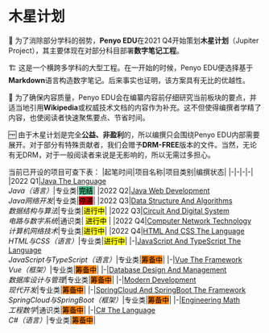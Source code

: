 # 木星计划

🚩 为了消除部分学科的弱势，**Penyo EDU**在2021 Q4开始策划**木星计划**（Jupiter Project），其主要体现在对部分科目部署**数字笔记工程**。

🏗️ 这是一个横跨多学科的大型工程。在一开始的时候，Penyo EDU便选择基于**Markdown**语言构造数字笔记。后来事实也证明，该方案具有无比的优越性。

📓 为了确保内容质量，Penyo EDU会在编纂内容前仔细研究当前板块的要点，并适当地引用**Wikipedia**或权威技术文档的内容作为补充。这不但使得编撰者学精了内容，也使阅读者快速聚焦要点、节省时间。

🆓 由于木星计划是完全**公益、非盈利**的，所以编撰只会围绕Penyo EDU内部需要展开。对于部分有特殊贡献者，我们会赠予**DRM-FREE**版本的文件。当然，无论有无DRM，对于一般阅读者来说是无影响的，所以无需过多担心。

当前已开设的项目可查下表：
|起笔时间|项目名称|项目类别|编撰状态|
|-|-|-|-|
|2022 Q1|[Java The Language](https://github.com/penyoofficial/Jupiter.Project/blob/main/Java（语言）/Java.JPI.md)<br>*Java（语言）*|专业类|<mark style="background-color: #3EAF7C;">完结</mark>|
|2022 Q2|[Java Web Development](https://github.com/penyoofficial/Jupiter.Project/blob/main/Java网络开发/Java.Web.Dev.JPI.md)<br>*Java网络开发*|专业类|<mark style="background-color: #CC0000;">停滞</mark>|
|2022 Q3|[Data Structure And Algorithms](https://github.com/penyoofficial/Jupiter.Project/blob/main/数据结构与算法/Data.Structure.And.Algorithms.JPI.md)<br>*数据结构与算法*|专业类|<mark>进行中</mark>|
|2022 Q3|[Circuit And Digital System](https://github.com/penyoofficial/Jupiter.Project/blob/main/电路与数字系统/Circuit.And.Digital.System.JPI.md)<br>*电路与数字系统*|通识类| <mark>进行中</mark>                                    |
|2022 Q4|[Computer Network Technology](https://github.com/penyoofficial/Jupiter.Project/blob/main/计算机网络技术/Computer.Network.Technology.JPI.md)<br>*计算机网络技术*|专业类|<mark>进行中</mark>|
|2022 Q4|[HTML And CSS The Language](https://github.com/penyoofficial/Jupiter.Project/blob/main/HTML与CSS（语言）/HTML.And.CSS.JPI.md)<br>*HTML与CSS（语言）*|专业类|<mark>进行中</mark>|
|-|[JavaScript And TypeScript The Language](https://github.com/penyoofficial/Jupiter.Project/blob/main/JavaScript与TypeScript（语言）/JavaScript.And.TypeScript.JPI.md)<br>*JavaScript与TypeScript（语言）*|专业类|<mark style="background-color: #FF8000;">筹备中</mark>|
|-|[Vue The Framework](https://github.com/penyoofficial/Jupiter.Project/blob/main/Vue（框架）/Vue.JPI.md)<br>*Vue（框架）*|专业类|<mark style="background-color: #FF8000;">筹备中</mark>|
|-|[Database Design And Management](https://github.com/penyoofficial/Jupiter.Project/blob/main/数据库设计与管理/Database.Design.And.Management.JPI.md)<br>*数据库设计与管理*|专业类|<mark style="background-color: #FF8000;">筹备中</mark>|
|-|[Modern Development](https://github.com/penyoofficial/Jupiter.Project/blob/main/现代开发/Modern.Development.JPI.md)<br>*现代开发*|专业类|<mark style="background-color: #FF8000;">筹备中</mark>|
|-|[SpringCloud And SpringBoot The Framework](https://github.com/penyoofficial/Jupiter.Project/blob/main/SpringCloud与SpringBoot（框架）/SpringCloud.And.SpringBoot.The.Framework.JPI.md)<br>*SpringCloud与SpringBoot（框架）*|专业类|<mark style="background-color: #FF8000;">筹备中</mark>|
|-|[Engineering Math](https://github.com/penyoofficial/Jupiter.Project/blob/main/工程数学/Engineering.Math.JPI.md)<br>*工程数学*|通识类|<mark style="background-color: #FF8000;">筹备中</mark>|
|-|[C# The Language](https://github.com/penyoofficial/Jupiter.Project/blob/main/C#（语言/CSharp.JPI.md）)<br>*C#（语言）*|专业类|<mark style="background-color: #FF8000;">筹备中</mark>|
